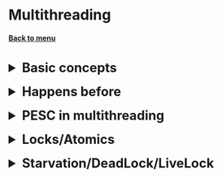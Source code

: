 <h1>Multithreading</h1> 
<h4> 

[Back to menu](..%2FMenu.md)

</h4>

[//]: # (Basic concepts)

<br>
<details>
    <summary style="font-size: 25px;">
        <b>
            Basic concepts
        </b>
    </summary>
<br>

**Thread daemons** - threads running in the background that terminate at
automatic mode when the main stream is closed.

**Benefits of using threads? What are the cons?**

Pros:

* work speed
* possibility to optimize performance
* processing more requests

Minuses:

* the ability to block threads and deplete resources

**Thread lifecycle - NEW/RUNNABLE/BLOCKED/TIME_W/TERMINATED**

![](https://cdn-images-1.medium.com/max/533/1*UHoBS0lKLFI4gR8NgDENfw.png)

**Ways to create a flow?**

* Inherit the Thread class and implement the run() method
* Runnable interface and implement the run() method
* Callable interface and implement the call() method

**Runnable and Callable interfaces**

Two functional interfaces, the main difference between which is
method return value void run, <v> call

**Ways to stop the flow**

* Manual if-else (flow works by condition)
* Interrupt method (the thread does not stop immediately, but after execution
  current action)
* The stop method (but it's depricate because it immediately stops the thread
  and can lead to problems)

**wait() methods sleep() notify() notifyAll()**

Stream interaction methods defined in the Object class

wait() causes a thread to wait, putting it into BLOCKED status, while another thread
will not call the notify() or notifyAll() method. Waiting on the monitor

**join() yield() methods**

yield() a thread transfers its execution to another one by priority
(useful in a situation where we have a thread running for 5 hours and 2 threads that
take 3 minutes to prevent the 2nd waiting thread from skipping ahead)

join() if there is a chain of threads and it is important for us to start the thread exactly after completion
selected

**thread pool**
The thread pool allows you to control and reuse threads, allowing,
control the number of constantly running threads.

**Difference between object-level and class-level locking**

* Object-level locks - when you want an object's methods to be available to only one thread
* Class level locks - when we want to prevent multiple threads from entering
  into a synchronized block in all instances of the class

</details>
<br>

[//]: # (Happens before)

<details>
    <summary style="font-size: 25px;">
        <b>
             Happens before
        </b>
    </summary>
<br>

The JVM can change the order in which instructions are executed to optimize its own
work. If he considers that these instructions are not interconnected.
But our logic can directly depend on our built order,
so the volatile keyword was introduced which forces to write
and read the variable directly from heap and not from local memory to avoid
dirty and phantom reading.

But worsens the performance due to the fact that the cache works much faster.

</details>
<br>

[//]: # (PESC in multithreading)

<details>
    <summary style="font-size: 25px;">
        <b>
             PESC in multithreading
        </b>
    </summary>
<br>

![](https://jenkov.com/images/java-concurrency/producer-consumer-2.png)

</details>
<br>

[//]: # (Locks/Atomics)

<details>
    <summary style="font-size: 25px;">
        <b>
            Locks/Atomics
        </b>
    </summary>
<br>

Most collections and basic operations are not inherently atomic.
They work in several stages, which creates dirty read problems in multi-threaded
environment.

In order to solve this problem in multithreading,
on the base side are monitors and volatile.

From the side of additional libraries, Locks and Atomics appeared

**Locks**

**ReentrantLock** - Reentrant lock. The mechanism for getting rid of
the need for some threads to wait until another thread completes its work in the block.
We are trying to get permission to enter the monitor without stopping the thread.

**ReadWriteLock** - allows you to explicitly set prohibitions in a code block
for reading or writing.

**Atomics**

Provides atomic wrappers over ordinary variables, such as
AtomicInteger, AtomicBoolean etc.

They guarantee that the operation will be atomic in one pass and will not call
problems in a multi-threaded environment, and at the same time it is preferable to volatile on
the fact that they are optimized for the CPU and work faster.
</details>
<br>

[//]: # (Castles/Atoms)

<details>
    <summary style="font-size: 25px;">
        <b>
              Starvation/DeadLock/LiveLock
        </b>
    </summary>
<br>

**Livelock** is a deadlock that processes are in
block each other with a repeated state change,
but they don't move forward.

**DeadLock** is a situation where processes block each other
obtaining resources and do not advance further.

**Starvation** is the result of a process that cannot be obtained
access to shared resources and therefore
cannot be judged by any progress.

</details>
<br>
